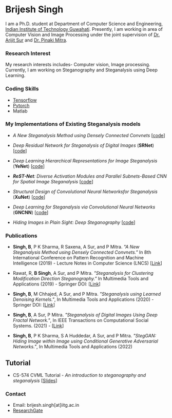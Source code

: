 # Brijesh Singh

I am a Ph.D. student at Department of Computer Science and Engineering, [Indian Institute of Technology Guwahati](https://www.iitg.ac.in/cse/). Presently, I am working in area of Computer Vision and Image Processing under the joint supervision of [Dr. Arijit Sur](https://www.iitg.ac.in/arijit/) and [Dr. Pinaki Mitra](https://www.iitg.ac.in/cse/internet-pages/pinaki).

### Research Interest

My research interests includes- Computer vision, Image processing. 
Currently, I am working on Steganography and Steganalysis using Deep Learning.



### Coding Skills

- [Tensorflow](https://www.tensorflow.org)
- [Pytorch](https://pytorch.org/)
- Matlab

### My Implementations of Existing Steganalysis models
- *A New Steganalysis Method using Densely Connected Convnets* [[code](https://github.com/brijeshiitg/A-New-Steganalysis-Method-using-Densely-Connected-Convnets)]

- *Deep Residual Network for Steganalysis of Digital Images* (**SRNet**) [[code](https://github.com/brijeshiitg/Steganalysis-Models-Implementation/tree/master)]

- *Deep Learning Hierarchical Representations for Image Steganalysis* (**YeNet**) [[code](https://github.com/brijeshiitg/Pytorch-Implementation-of-YeNet-Deep-Learning-Hierarchical-Representations-for-Image-Steganalysis-)]

- ***ReST-Net**: Diverse Activation Modules and Parallel Subnets-Based CNN for Spatial Image Steganalysis* [[code]()]

- *Structural Design of Convolutional Neural Networksfor Steganalysis* (**XuNet**) [[code](https://github.com/brijeshiitg/XuNet-Structural-Design-of-Convolutional-Neural-Networksfor-Steganalysis)]

- *Deep Learning for Steganalysis via Convolutional Neural Networks* (**GNCNN**) [[code](https://github.com/brijeshiitg/GNCNN-Deep_learning_for_steganalysis_via_convolutional_neural_networks)]

- *Hiding Images in Plain Sight: Deep Steganography* [[code](https://github.com/brijeshiitg/Deep_Steganography)]


### Publications

- **Singh, B**, P K Sharma, R Saxena, A Sur, and P Mitra. *"A New Steganalysis Method using Densely Connected Convnets."* In 8th International Conference on Pattern Recognition and Machine Intelligence (2019) - Lecture Notes in Computer Science (LNCS) [[Link](https://link.springer.com/chapter/10.1007%2F978-3-030-34869-4_31?fbclid=IwAR0mKkkiJB4-GFr6RUqFKg3yvALvdlAoIdAeOqob3IezRew0t3zPs9GljM4)]

- Rawat, R, **B Singh**, A Sur, and P Mitra. *"Steganalysis for Clustering Modification Direction Steganography."* In Multimedia Tools and Applications (2019) - Springer DOI: [[Link](https://doi.org/10.1007/s11042-019-08263-z)]

- **Singh, B**, M Chhajed, A Sur, and P Mitra. *"Steganalysis using Learned Denoising Kernels."*, In Multimedia Tools and Applications (2020) - Springer DOI: [[Link](https://doi.org/10.1007/s11042-020-09960-w)]

- **Singh, B**, A Sur, P Mitra. *"Steganalysis of Digital Images Using Deep Fractal Network."*, In IEEE Transactions on Computational Social Systems. (2021) -
[[Link](https://doi.org/10.1109/TCSS.2021.3052520)]

- **Singh, B**, P K Sharma, S A Huddedar, A Sur, and P Mitra. *"StegGAN: Hiding Image within Image using Conditional Generative Adversarial Networks."*, In Multimedia Tools and Applications (2022)
## Tutorial
- CS-574 CVML Tutorial - *An introduction to steganography and steganalysis* [[Slides](https://github.com/brijeshiitg/CS-574-Tutorial/blob/master/CS_574_07112019.pdf)]

### Contact

- Email: brijesh.singh[at]iitg.ac.in
- [ResearchGate](https://www.researchgate.net/profile/Brijesh_Singh32)


<script type="text/javascript" src="//rf.revolvermaps.com/0/0/0.js?i=5ku76e2bosp&amp;d=3&amp;p=0&amp;b=0&amp;w=293&amp;g=2&amp;f=arial&amp;fs=12&amp;r=0&amp;c0=362b05&amp;c1=375363&amp;c2=000000&amp;ic0=0&amp;ic1=0" async="async"></script>
